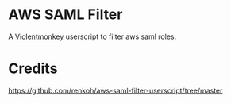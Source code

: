 # AWS SAML Filter

A [Violentmonkey](https://chromewebstore.google.com/detail/violentmonkey/jinjaccalgkegednnccohejagnlnfdag) userscript to filter aws saml roles.

# Credits

https://github.com/renkoh/aws-saml-filter-userscript/tree/master
